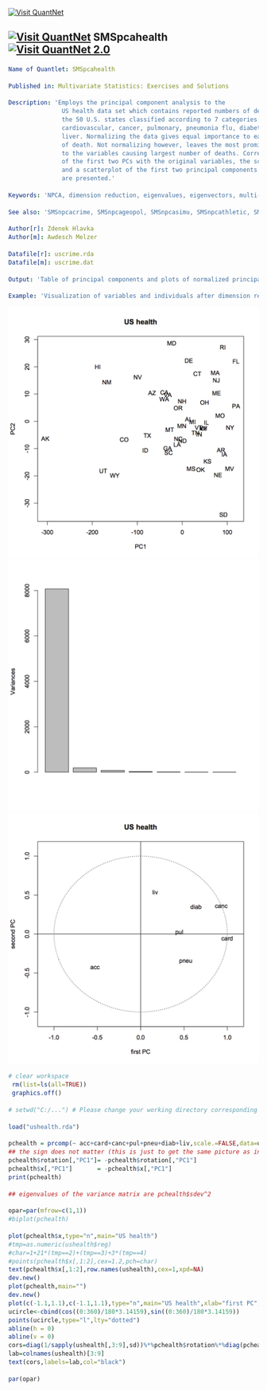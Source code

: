 

[<img src="https://github.com/QuantLet/Styleguide-and-Validation-procedure/blob/master/pictures/banner.png" alt="Visit QuantNet">](http://quantlet.de/index.php?p=info)

## [<img src="https://github.com/QuantLet/Styleguide-and-Validation-procedure/blob/master/pictures/qloqo.png" alt="Visit QuantNet">](http://quantlet.de/) **SMSpcahealth** [<img src="https://github.com/QuantLet/Styleguide-and-Validation-procedure/blob/master/pictures/QN2.png" width="60" alt="Visit QuantNet 2.0">](http://quantlet.de/d3/ia)


```yaml
Name of Quantlet: SMSpcahealth

Published in: Multivariate Statistics: Exercises and Solutions

Description: 'Employs the principal component analysis to the 
               US health data set which contains reported numbers of deaths in
               the 50 U.S. states classified according to 7 categories: accident,
               cardiovascular, cancer, pulmonary, pneumonia flu, diabetes, and
               liver. Normalizing the data gives equal importance to each cause
               of death. Not normalizing however, leaves the most prominent role
               to the variables causing largest number of deaths. Correlations
               of the first two PCs with the original variables, the screeplot
               and a scatterplot of the first two principal components are
               are presented.'

Keywords: 'NPCA, dimension reduction, eigenvalues, eigenvectors, multi-dimensional, multivariate, normalization, pca, principal-components, scaling, screeplot, transformation'

See also: 'SMSnpcacrime, SMSnpcageopol, SMSnpcasimu, SMSnpcathletic, SMSpcacarm, SMSpcahealth'

Author[r]: Zdenek Hlavka
Author[m]: Awdesch Melzer

Datafile[r]: uscrime.rda
Datafile[m]: uscrime.dat

Output: 'Table of principal components and plots of normalized principal components for US crime data'

Example: 'Visualization of variables and individuals after dimension reduction. Screeplot'
```


![Picture1](SMSpcahealth01_r.png)
![Picture1](SMSpcahealth02_r.png)
![Picture1](SMSpcahealth03_r.png)

```R
# clear workspace
 rm(list=ls(all=TRUE))
 graphics.off()

# setwd("C:/...") # Please change your working directory corresponding to path of carmean2.rda

load("ushealth.rda")

pchealth = prcomp(~ acc+card+canc+pul+pneu+diab+liv,scale.=FALSE,data=ushealth)
## the sign does not matter (this is just to get the same picture as in 1st edition)
pchealth$rotation[,"PC1"]= -pchealth$rotation[,"PC1"]
pchealth$x[,"PC1"]       = -pchealth$x[,"PC1"]
print(pchealth)

## eigenvalues of the variance matrix are pchealth$sdev^2

opar=par(mfrow=c(1,1))
#biplot(pchealth)

plot(pchealth$x,type="n",main="US health")
#tmp=as.numeric(ushealth$reg)
#char=1+21*(tmp==2)+(tmp==3)+3*(tmp==4)
#points(pchealth$x[,1:2],cex=1.2,pch=char)
text(pchealth$x[,1:2],row.names(ushealth),cex=1,xpd=NA)
dev.new()
plot(pchealth,main="")
dev.new()
plot(c(-1.1,1.1),c(-1.1,1.1),type="n",main="US health",xlab="first PC",ylab="second PC") #plotting... [KONECNE!]
ucircle<-cbind(cos((0:360)/180*3.14159),sin((0:360)/180*3.14159))
points(ucircle,type="l",lty="dotted")
abline(h = 0)
abline(v = 0)
cors=diag(1/sapply(ushealth[,3:9],sd))%*%pchealth$rotation%*%diag(pchealth$sdev)
lab=colnames(ushealth)[3:9]
text(cors,labels=lab,col="black")

par(opar)

```
